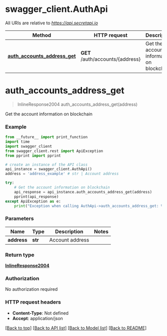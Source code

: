 # swagger_client.AuthApi

All URIs are relative to *https://api.secretapi.io*

Method | HTTP request | Description
------------- | ------------- | -------------
[**auth_accounts_address_get**](AuthApi.md#auth_accounts_address_get) | **GET** /auth/accounts/{address} | Get the account information on blockchain


# **auth_accounts_address_get**
> InlineResponse2004 auth_accounts_address_get(address)

Get the account information on blockchain

### Example
```python
from __future__ import print_function
import time
import swagger_client
from swagger_client.rest import ApiException
from pprint import pprint

# create an instance of the API class
api_instance = swagger_client.AuthApi()
address = 'address_example' # str | Account address

try:
    # Get the account information on blockchain
    api_response = api_instance.auth_accounts_address_get(address)
    pprint(api_response)
except ApiException as e:
    print("Exception when calling AuthApi->auth_accounts_address_get: %s\n" % e)
```

### Parameters

Name | Type | Description  | Notes
------------- | ------------- | ------------- | -------------
 **address** | **str**| Account address | 

### Return type

[**InlineResponse2004**](InlineResponse2004.md)

### Authorization

No authorization required

### HTTP request headers

 - **Content-Type**: Not defined
 - **Accept**: application/json

[[Back to top]](#) [[Back to API list]](../README.md#documentation-for-api-endpoints) [[Back to Model list]](../README.md#documentation-for-models) [[Back to README]](../README.md)

